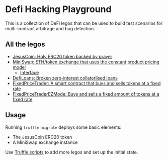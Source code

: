 # Defi Hacking Playground

This is a collection of DeFi legos that can be used to build test scenarios for multi-contract arbitrage and bug detection.

## All the legos

- [JesusCoin: Holy ERC20 token backed by prayer](contracts/JesusCoin.sol)
- [MiniSwap: ETH/token exchange that uses the constant product pricing model](contracts/MiniSwapExchange.sol)
  - [Interface](contracts/IMiniSwapExchange.sol)
- [DefiLoans: Broken zero-interest collaterlised loans](contracts/DefiLoans.sol)
- [FixedPriceTrader: A smart contract that buys and sells tokens at a fixed rate](contracts/FixedPriceTrader.sol)
- [FixedPriceTraderEZMode: Buys and sells a fixed amount of tokens at a fixed rate](contracts/FixedPriceTraderEZMode.sol)

## Usage

Running `truffle migrate` deploys some basic elements:

- The JesusCoin ERC20 token
- A MiniSwap exchange instance

Use [Truffle scripts](https://www.trufflesuite.com/docs/truffle/getting-started/writing-external-scripts) to add more legos and set up the initial state.
